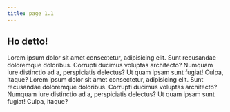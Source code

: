```yaml
---
title: page 1.1
---
```


## Ho detto!

Lorem ipsum dolor sit amet consectetur, adipisicing elit. Sunt recusandae doloremque doloribus. Corrupti ducimus voluptas architecto? Numquam iure distinctio ad a, perspiciatis delectus? Ut quam ipsam sunt fugiat! Culpa, itaque?
Lorem ipsum dolor sit amet consectetur, adipisicing elit. Sunt recusandae doloremque doloribus. Corrupti ducimus voluptas architecto? Numquam iure distinctio ad a, perspiciatis delectus? Ut quam ipsam sunt fugiat! Culpa, itaque?
